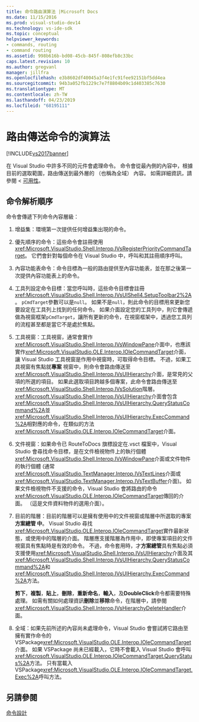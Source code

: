 ```yaml
---
title: 命令路由演算法 |Microsoft Docs
ms.date: 11/15/2016
ms.prod: visual-studio-dev14
ms.technology: vs-ide-sdk
ms.topic: conceptual
helpviewer_keywords:
- commands, routing
- command routing
ms.assetid: 998b616b-bd08-45cb-845f-808efb8c33bc
caps.latest.revision: 10
ms.author: gregvanl
manager: jillfra
ms.openlocfilehash: e3b8602df40045a3f4e1fc91fee92151bf5dd4ea
ms.sourcegitcommit: 94b3a052fb1229c7e7f8804b09c1d403385c7630
ms.translationtype: MT
ms.contentlocale: zh-TW
ms.lasthandoff: 04/23/2019
ms.locfileid: "68195111"
---
```

# <a name="command-routing-algorithm"></a>路由傳送命令的演算法
[!INCLUDE[vs2017banner](../../includes/vs2017banner.md)]

在 Visual Studio 中許多不同的元件會處理命令。 命令會從最內側的內容中，根據目前的選取範圍，路由傳送到最外層的 （也稱為全域） 內容。 如需詳細資訊，請參閱 <<c0> [ 可用性](../../extensibility/internals/command-availability.md)。  
  
## <a name="order-of-command-resolution"></a>命令解析順序  
 命令會傳遞下列命令內容層級：  
  
1. 增益集：環境第一次提供任何增益集出現的命令。  
  
2. 優先順序的命令：這些命令會註冊使用<xref:Microsoft.VisualStudio.Shell.Interop.IVsRegisterPriorityCommandTarget>。 它們會針對每個命令在 Visual Studio 中，呼叫和其註冊順序呼叫。  
  
3. 內容功能表命令：命令目標為一般的路由提供至內容功能表，並在那之後第一次提供內容功能表上的命令。  
  
4. 工具列設定命令目標：當您呼叫時，這些命令目標會註冊<xref:Microsoft.VisualStudio.Shell.Interop.IVsUIShell4.SetupToolbar2%2A>。 `pCmdTarget`參數可以是`null`。 如果不是`null`，則此命令的目標用來更新您要設定在工具列上找到的任何命令。 如果介面設定您的工具列中，則它會傳遞做為視窗框架`pCmdTarget`，讓所有更新的命令，在視窗框架中，透過您工具列的流程甚至都是當它不是處於焦點。  
  
5. 工具視窗：工具視窗，通常會實作<xref:Microsoft.VisualStudio.Shell.Interop.IVsWindowPane>介面中，也應該實作<xref:Microsoft.VisualStudio.OLE.Interop.IOleCommandTarget>介面，讓 Visual Studio 工具視窗是作用中視窗時，可取得命令目標。 不過，如果工具視窗有焦點就**專案** 視窗中，則命令會路由傳送至<xref:Microsoft.VisualStudio.Shell.Interop.IVsUIHierarchy>介面，是常見的父項的所選的項目。 如果此選取項目跨越多個專案，此命令會路由傳送至<xref:Microsoft.VisualStudio.Shell.Interop.IVsSolution>階層。 <xref:Microsoft.VisualStudio.Shell.Interop.IVsUIHierarchy>介面會包含<xref:Microsoft.VisualStudio.Shell.Interop.IVsUIHierarchy.QueryStatusCommand%2A>並<xref:Microsoft.VisualStudio.Shell.Interop.IVsUIHierarchy.ExecCommand%2A>相對應的命令，在類似的方法<xref:Microsoft.VisualStudio.OLE.Interop.IOleCommandTarget>介面。  
  
6. 文件視窗：如果命令已 RouteToDocs 旗標設定在.vsct 檔案中，Visual Studio 會尋找命令目標，是在文件檢視物件上的執行個體<xref:Microsoft.VisualStudio.Shell.Interop.IVsWindowPane>介面或文件物件的執行個體 (通常<xref:Microsoft.VisualStudio.TextManager.Interop.IVsTextLines>介面或<xref:Microsoft.VisualStudio.TextManager.Interop.IVsTextBuffer>介面)。 如果文件檢視物件不支援的命令，Visual Studio 會將路由的命令<xref:Microsoft.VisualStudio.OLE.Interop.IOleCommandTarget>傳回的介面。 （這是文件資料物件的選用介面）。  
  
7. 目前的階層：目前的階層可以是擁有使用中的文件視窗或階層中所選取的專案**方案總管 中**。 Visual Studio 尋找<xref:Microsoft.VisualStudio.OLE.Interop.IOleCommandTarget>實作最新狀態，或使用中的階層的介面。 階層應支援階層為作用中，即使專案項目的文件視窗具有焦點時是有效的命令。 不過，命令套用時，才**方案總管**具有焦點必須支援使用<xref:Microsoft.VisualStudio.Shell.Interop.IVsUIHierarchy>介面及其<xref:Microsoft.VisualStudio.Shell.Interop.IVsUIHierarchy.QueryStatusCommand%2A>和<xref:Microsoft.VisualStudio.Shell.Interop.IVsUIHierarchy.ExecCommand%2A>方法。  
  
     **剪下**，**複製**，**貼上**，**刪除**，**重新命名**，**輸入**，及**DoubleClick**命令都需要特殊處理。 如需有關如何處理資訊**刪除**並**移除**命令，在階層中，請參閱<xref:Microsoft.VisualStudio.Shell.Interop.IVsHierarchyDeleteHandler>介面。  
  
8. 全域：如果先前所述的內容尚未處理命令，Visual Studio 會嘗試將它路由至擁有實作命令的 VSPackage<xref:Microsoft.VisualStudio.OLE.Interop.IOleCommandTarget>介面。 如果 VSPackage 尚未已經載入，它時不會載入 Visual Studio 會呼叫<xref:Microsoft.VisualStudio.OLE.Interop.IOleCommandTarget.QueryStatus%2A>方法。 只有當載入 VSPackage<xref:Microsoft.VisualStudio.OLE.Interop.IOleCommandTarget.Exec%2A>呼叫方法。  
  
## <a name="see-also"></a>另請參閱  
 [命令設計](../../extensibility/internals/command-design.md)
